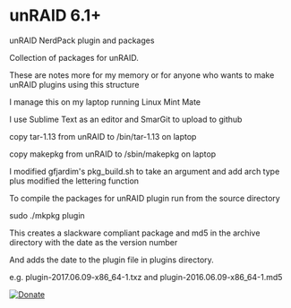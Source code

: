 # unRAID 6.1+
unRAID NerdPack plugin and packages

Collection of packages for unRAID.



These are notes more for my memory or for anyone who wants to make unRAID plugins using this structure

I manage this on my laptop running Linux Mint Mate

I use Sublime Text as an editor and SmarGit to upload to github

copy tar-1.13 from unRAID to /bin/tar-1.13 on laptop

copy makepkg from unRAID to /sbin/makepkg on laptop

I modified gfjardim's pkg_build.sh to take an argument and add arch type plus modified the lettering function

To compile the packages for unRAID plugin run from the source directory

sudo ./mkpkg plugin

This creates a slackware compliant package and md5 in the archive directory with the date as the version number

And adds the date to the plugin file in plugins directory.

e.g. plugin-2017.06.09-x86_64-1.txz and plugin-2016.06.09-x86_64-1.md5

[![Donate](https://www.paypalobjects.com/en_US/i/btn/btn_donate_SM.gif)](https://www.paypal.com/cgi-bin/webscr?cmd=_s-xclick&hosted_button_id=BKQJF5NVA5E3S)
